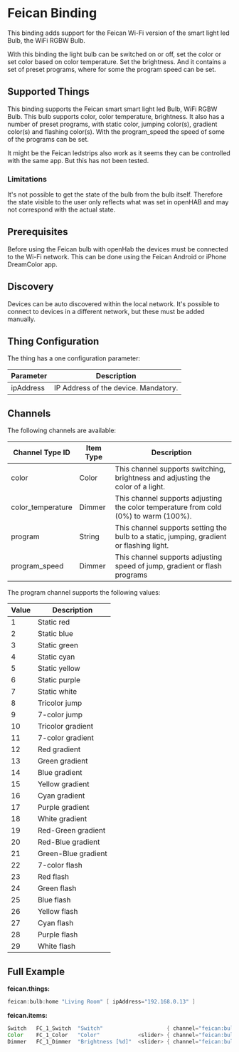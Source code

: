 # Feican Binding

This binding adds support for the Feican Wi-Fi version of the smart light led Bulb, the WiFi RGBW Bulb.

With this binding the light bulb can be switched on or off, set the color or set color based on color temperature.
Set the brightness. And it contains a set of preset programs, where for some the program speed can be set.

## Supported Things

This binding supports the Feican smart smart light led Bulb, WiFi RGBW Bulb. This bulb supports color, color temperature,
brightness. It also has a number of preset programs, with static color, jumping color(s), gradient color(s) and flashing
color(s). With the program_speed the speed of some of the programs can be set.

It might be the Feican ledstrips also work as it seems they can be controlled with the same app. But this has not been tested.

### Limitations

It's not possible to get the state of the bulb from the bulb itself. Therefore the state visible to the user only reflects
what was set in openHAB and may not correspond with the actual state.

## Prerequisites

Before using the Feican bulb with openHab the devices must be connected to the Wi-Fi network. This can be done using the
Feican Android or iPhone DreamColor app.

## Discovery

Devices can be auto discovered within the local network. It's possible to connect to devices in a different network,
but these must be added manually.

## Thing Configuration

The thing has a one configuration parameter:

| Parameter | Description                                                              |
|-----------|------------------------------------------------------------------------- |
| ipAddress | IP Address of the device. Mandatory.                                     |

## Channels

The following channels are available:

| Channel Type ID   | Item Type | Description                                                                                |
|-------------------|-----------|--------------------------------------------------------------------------------------------|
| color             | Color     | This channel supports switching, brightness and adjusting the color of a light.            |
| color_temperature | Dimmer    | This channel supports adjusting the color temperature from cold (0%) to warm (100%).       |
| program           | String    | This channel supports setting the bulb to a static, jumping, gradient or flashing light.   |
| program_speed     | Dimmer    | This channel supports adjusting speed of jump, gradient or flash programs                  |

The program channel supports the following values:

| Value | Description         |
|-------|---------------------|
| 1     | Static red          |
| 2     | Static blue         |
| 3     | Static green        |
| 4     | Static cyan         |
| 5     | Static yellow       |
| 6     | Static purple       |
| 7     | Static white        |
| 8     | Tricolor jump       |
| 9     | 7-color jump        |
| 10    | Tricolor gradient   |
| 11    | 7-color gradient    |
| 12    | Red gradient        |
| 13    | Green gradient      |
| 14    | Blue gradient       |
| 15    | Yellow gradient     |
| 16    | Cyan gradient       |
| 17    | Purple gradient     |
| 18    | White gradient      |
| 19    | Red-Green gradient  |
| 20    | Red-Blue gradient   |
| 21    | Green-Blue gradient |
| 22    | 7-color flash       |
| 23    | Red flash           |
| 24    | Green flash         |
| 25    | Blue flash          |
| 26    | Yellow flash        |
| 27    | Cyan flash          |
| 28    | Purple flash        |
| 29    | White flash         |

## Full Example

**feican.things:**

```java
feican:bulb:home "Living Room" [ ipAddress="192.168.0.13" ]
```

**feican.items:**

```java
Switch   FC_1_Switch  "Switch"                    { channel="feican:bulb:home:color" }
Color    FC_1_Color   "Color"            <slider> { channel="feican:bulb:home:color" }
Dimmer   FC_1_Dimmer  "Brightness [%d]"  <slider> { channel="feican:bulb:home:color" }
```
